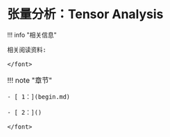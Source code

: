 # 张量分析：Tensor Analysis

<script src="https://polyfill.io/v3/polyfill.min.js?features=es6"></script>
<script src="https://cdn.jsdelivr.net/npm/mathjax@3/es5/tex-chtml.js"></script>

!!! info "相关信息"
    <font size = 3.5>
    
    相关阅读资料:

    </font>

!!! note "章节"
    <font size = 3.5>

    - [ 1：](begin.md) 

    - [ 2：]() 

    </font>